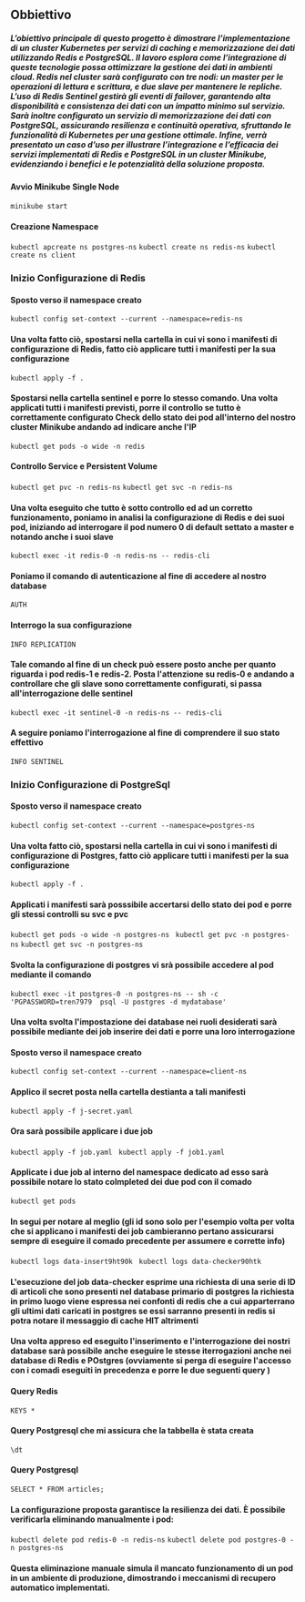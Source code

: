## Obbiettivo
##### L’obiettivo principale di questo progetto è dimostrare l’implementazione di un cluster Kubernetes per servizi di caching e memorizzazione dei dati utilizzando Redis e PostgreSQL. Il lavoro esplora come l’integrazione di queste tecnologie possa ottimizzare la gestione dei dati in ambienti cloud. Redis nel cluster sarà configurato con tre nodi: un master per le operazioni di lettura e scrittura, e due slave per mantenere le repliche. L’uso di Redis Sentinel gestirà gli eventi di failover, garantendo alta disponibilità e consistenza dei dati con un impatto minimo sul servizio. Sarà inoltre configurato un servizio di memorizzazione dei dati con PostgreSQL, assicurando resilienza e continuità operativa, sfruttando le funzionalità di Kubernetes per una gestione ottimale. Infine, verrà presentato un caso d’uso per illustrare l’integrazione e l’efficacia dei servizi implementati di Redis e PostgreSQL in un cluster Minikube, evidenziando i benefici e le potenzialità della soluzione proposta.


#### Avvio Minikube Single Node
```minikube start```

#### Creazione Namespace
```kubectl apcreate ns postgres-ns```
```kubectl create ns redis-ns```
```kubectl create ns client```

### Inizio Configurazione di Redis
#### Sposto verso il namespace creato
```kubectl config set-context --current --namespace=redis-ns```

#### Una volta fatto ciò, spostarsi nella cartella in cui vi sono i manifesti di configurazione di Redis, fatto ciò applicare tutti i manifesti per la sua configurazione
```kubectl apply -f .```

#### Spostarsi nella cartella sentinel e porre lo stesso comando. Una volta applicati tutti i manifesti previsti, porre il controllo se tutto è correttamente configurato Check dello stato dei pod all'interno del nostro cluster Minikube andando ad indicare anche l'IP
```kubectl get pods -o wide -n redis```

#### Controllo Service e Persistent Volume
```kubectl get pvc -n redis-ns```
```kubectl get svc -n redis-ns```

#### Una volta eseguito che tutto è sotto controllo ed ad un corretto funzionamento, poniamo in analisi la configurazione di Redis e dei suoi pod, iniziando ad interrogare il pod numero 0 di default settato a master e notando anche i suoi slave
```kubectl exec -it redis-0 -n redis-ns -- redis-cli```

#### Poniamo il comando di autenticazione al fine di accedere al nostro database
```AUTH```

#### Interrogo la sua configurazione
```INFO REPLICATION```

#### Tale comando al fine di un check può essere posto anche per quanto riguarda i pod redis-1 e redis-2. Posta l'attenzione su redis-0 e andando a controllare che gli slave sono correttamente configurati, si passa all'interrogazione delle sentinel
```kubectl exec -it sentinel-0 -n redis-ns -- redis-cli```

#### A seguire poniamo l'interrogazione al fine di comprendere il suo stato effettivo
```INFO SENTINEL```

### Inizio Configurazione di PostgreSql
#### Sposto verso il namespace creato
```kubectl config set-context --current --namespace=postgres-ns```

#### Una volta fatto ciò, spostarsi nella cartella in cui vi sono i manifesti di configurazione di Postgres, fatto ciò applicare tutti i manifesti per la sua configurazione
```kubectl apply -f .```

#### Applicati i manifesti sarà posssibile accertarsi dello stato dei pod e porre gli stessi controlli su svc e pvc  
```kubectl get pods -o wide -n postgres-ns ```
```kubectl get pvc -n postgres-ns```
```kubectl get svc -n postgres-ns ```

#### Svolta la configurazione di postgres vi srà possibile accedere al pod mediante il comando 
```kubectl exec -it postgres-0 -n postgres-ns -- sh -c 'PGPASSWORD=tren7979  psql -U postgres -d mydatabase'```

#### Una volta svolta l'impostazione dei database nei ruoli desiderati sarà possibile mediante dei job inserire dei dati e porre una loro interrogazione 
#### Sposto verso il namespace creato
```kubectl config set-context --current --namespace=client-ns```

#### Applico il secret posta nella cartella destianta a tali manifesti 
```kubectl apply -f j-secret.yaml```

#### Ora sarà possibile applicare i due job 
```kubectl apply -f job.yaml ```
```kubectl apply -f job1.yaml ```

#### Applicate i due job al interno del namespace dedicato ad esso sarà possibile notare lo stato colmpleted dei due pod con il comado
```kubectl get pods```

#### In segui per notare al  meglio (gli id sono solo per l'esempio volta per volta che si applicano i manifesti dei job cambieranno pertano assicurarsi sempre di eseguire il comado precedente per assumere e corrette info)
```kubectl logs data-insert9ht90k ```
```kubectl logs data-checker90htk```

#### L'esecuzione del job data-checker esprime una richiesta di una serie di ID di articoli che sono presenti nel database primario di postgres la richiesta in primo luogo viene espressa nei confonti di redis che a cui apparterrano gli ultimi dati caricati in postgres se essi sarranno presenti in redis si potra notare il messaggio di cache HIT altrimenti 



#### Una volta appreso ed eseguito l'inserimento e l'interrogazione dei nostri database sarà possibile anche eseguire le stesse iterrogazioni anche nei database di Redis e POstgres (ovviamente si perga di eseguire l'accesso con i comadi eseguiti in precedenza e  porre le due seguenti query )

#### Query Redis  
```KEYS * ```

#### Query Postgresql  che mi assicura che la tabbella è stata creata 
``` \dt ```

#### Query Postgresql 
```SELECT * FROM articles;```

#### La configurazione proposta garantisce la resilienza dei dati. È possibile verificarla eliminando manualmente i pod:
```kubectl delete pod redis-0 -n redis-ns```
```kubectl delete pod postgres-0 -n postgres-ns```

#### Questa eliminazione manuale simula il mancato funzionamento di un pod in un ambiente di produzione, dimostrando i meccanismi di recupero automatico implementati.










